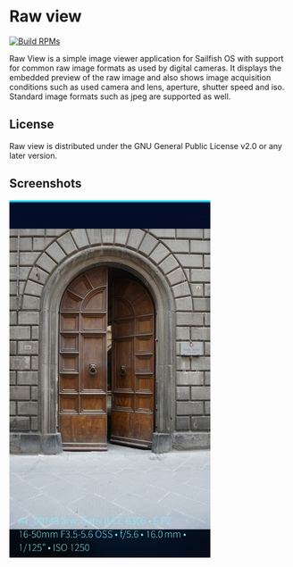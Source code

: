 # Raw view

[![Build RPMs](https://github.com/rabauke/harbour-raw-view/actions/workflows/build.yaml/badge.svg)](https://github.com/rabauke/harbour-raw-view/actions/workflows/build.yaml)

Raw View is a simple image viewer application for Sailfish OS with support for common raw image formats as used by digital cameras. It displays the embedded preview of the raw image and also shows image acquisition conditions such as used camera and lens, aperture, shutter speed and iso. Standard image formats such as jpeg are supported as well.

## License

Raw view is distributed under the GNU General Public License v2.0 or any later version.

## Screenshots

<img src="https://raw.githubusercontent.com/rabauke/harbour-raw-view/master/screenshots/screenshot_01.png" width="360">
